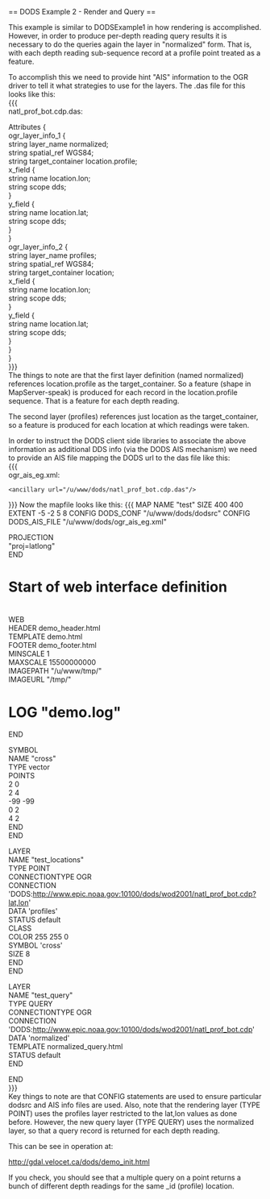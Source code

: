 == DODS Example 2 - Render and Query ==                                                                                                                                                                                                                                                                                                                                  
                                                                                                                                                                                                                                                                                                                                                                         
This example is similar to DODSExample1 in how rendering is accomplished. However, in order to produce per-depth reading query results it is necessary to do the queries again the layer in "normalized" form. That is, with each depth reading sub-sequence record at a profile point treated as a feature.                                                             
                                                                                                                                                                                                                                                                                                                                                                         
To accomplish this we need to provide hint "AIS" information to the OGR driver to tell it what strategies to use for the layers. The .das file for this looks like this:                                                                                                                                                                                                 
{{{                                                                                                                                                                                                                                                                                                                                                                      
natl_prof_bot.cdp.das:                                                                                                                                                                                                                                                                                                                                                   
                                                                                                                                                                                                                                                                                                                                                                         
Attributes {                                                                                                                                                                                                                                                                                                                                                             
    ogr_layer_info_1 {                                                                                                                                                                                                                                                                                                                                                   
        string layer_name normalized;                                                                                                                                                                                                                                                                                                                                    
        string spatial_ref WGS84;                                                                                                                                                                                                                                                                                                                                        
        string target_container location.profile;                                                                                                                                                                                                                                                                                                                        
        x_field {                                                                                                                                                                                                                                                                                                                                                        
            string name location.lon;                                                                                                                                                                                                                                                                                                                                    
            string scope dds;                                                                                                                                                                                                                                                                                                                                            
        }                                                                                                                                                                                                                                                                                                                                                                
        y_field {                                                                                                                                                                                                                                                                                                                                                        
            string name location.lat;                                                                                                                                                                                                                                                                                                                                    
            string scope dds;                                                                                                                                                                                                                                                                                                                                            
        }                                                                                                                                                                                                                                                                                                                                                                
    }                                                                                                                                                                                                                                                                                                                                                                    
    ogr_layer_info_2 {                                                                                                                                                                                                                                                                                                                                                   
        string layer_name profiles;                                                                                                                                                                                                                                                                                                                                      
        string spatial_ref WGS84;                                                                                                                                                                                                                                                                                                                                        
        string target_container location;                                                                                                                                                                                                                                                                                                                                
        x_field {                                                                                                                                                                                                                                                                                                                                                        
            string name location.lon;                                                                                                                                                                                                                                                                                                                                    
            string scope dds;                                                                                                                                                                                                                                                                                                                                            
        }                                                                                                                                                                                                                                                                                                                                                                
        y_field {                                                                                                                                                                                                                                                                                                                                                        
            string name location.lat;                                                                                                                                                                                                                                                                                                                                    
            string scope dds;                                                                                                                                                                                                                                                                                                                                            
        }                                                                                                                                                                                                                                                                                                                                                                
    }                                                                                                                                                                                                                                                                                                                                                                    
}                                                                                                                                                                                                                                                                                                                                                                        
}}}                                                                                                                                                                                                                                                                                                                                                                      
The things to note are that the first layer definition (named normalized) references location.profile as the target_container. So a feature (shape in MapServer-speak) is produced for each record in the location.profile sequence. That is a feature for each depth reading.                                                                                           
                                                                                                                                                                                                                                                                                                                                                                         
The second layer (profiles) references just location as the target_container, so a feature is produced for each location at which readings were taken.                                                                                                                                                                                                                   
                                                                                                                                                                                                                                                                                                                                                                         
In order to instruct the DODS client side libraries to associate the above information as additional DDS info (via the DODS AIS mechanism) we need to provide an AIS file mapping the DODS url to the das file like this:                                                                                                                                                
{{{                                                                                                                                                                                                                                                                                                                                                                      
ogr_ais_eg.xml:                                                                                                                                                                                                                                                                                                                                                          
                                                                                                                                                                                                                                                                                                                                                                         
<?xml version="1.0" encoding="US-ASCII" standalone="no"?>                                                                                                                                                                                                                                                                                                                
<!DOCTYPE ais SYSTEM "http://www.opendap.org/ais/ais_database.dtd">                                                                                                                                                                                                                                                                                                      
<ais xmlns="http://xml.opendap.org/ais">                                                                                                                                                                                                                                                                                                                                 
                                                                                                                                                                                                                                                                                                                                                                         
  <entry>                                                                                                                                                                                                                                                                                                                                                                
    <primary regexp="http://www.epic.noaa.gov:10100/dods/wod2001/natl_prof_bot.cdp*"/>                                                                                                                                                                                                                                                                                   
                                                                                                                                                                                                                                                                                                                                                                         
    <ancillary url="/u/www/dods/natl_prof_bot.cdp.das"/>                                                                                                                                                                                                                                                                                                                 
  </entry>                                                                                                                                                                                                                                                                                                                                                               
</ais>                                                                                                                                                                                                                                                                                                                                                                   
}}}                                                                                                                                                                                                                                                                                                                                                                      
Now the mapfile looks like this:                                                                                                                                                                                                                                                                                                                                         
{{{                                                                                                                                                                                                                                                                                                                                                                      
MAP                                                                                                                                                                                                                                                                                                                                                                      
NAME  "test"                                                                                                                                                                                                                                                                                                                                                             
SIZE  400 400                                                                                                                                                                                                                                                                                                                                                            
EXTENT  -5 -2 5 8                                                                                                                                                                                                                                                                                                                                                        
CONFIG DODS_CONF "/u/www/dods/dodsrc"                                                                                                                                                                                                                                                                                                                                    
CONFIG DODS_AIS_FILE "/u/www/dods/ogr_ais_eg.xml"                                                                                                                                                                                                                                                                                                                        
                                                                                                                                                                                                                                                                                                                                                                         
PROJECTION                                                                                                                                                                                                                                                                                                                                                               
"proj=latlong"                                                                                                                                                                                                                                                                                                                                                           
END                                                                                                                                                                                                                                                                                                                                                                      
                                                                                                                                                                                                                                                                                                                                                                         
#                                                                                                                                                                                                                                                                                                                                                                        
# Start of web interface definition                                                                                                                                                                                                                                                                                                                                      
#                                                                                                                                                                                                                                                                                                                                                                        
WEB                                                                                                                                                                                                                                                                                                                                                                      
  HEADER demo_header.html                                                                                                                                                                                                                                                                                                                                                
  TEMPLATE demo.html                                                                                                                                                                                                                                                                                                                                                     
  FOOTER demo_footer.html                                                                                                                                                                                                                                                                                                                                                
  MINSCALE 1                                                                                                                                                                                                                                                                                                                                                             
  MAXSCALE 15500000000                                                                                                                                                                                                                                                                                                                                                   
  IMAGEPATH "/u/www/tmp/"                                                                                                                                                                                                                                                                                                                                                
  IMAGEURL "/tmp/"                                                                                                                                                                                                                                                                                                                                                       
#  LOG "demo.log"                                                                                                                                                                                                                                                                                                                                                        
END                                                                                                                                                                                                                                                                                                                                                                      
                                                                                                                                                                                                                                                                                                                                                                         
SYMBOL                                                                                                                                                                                                                                                                                                                                                                   
  NAME "cross"                                                                                                                                                                                                                                                                                                                                                           
  TYPE vector                                                                                                                                                                                                                                                                                                                                                            
  POINTS                                                                                                                                                                                                                                                                                                                                                                 
    2 0                                                                                                                                                                                                                                                                                                                                                                  
    2 4                                                                                                                                                                                                                                                                                                                                                                  
    -99 -99                                                                                                                                                                                                                                                                                                                                                              
    0 2                                                                                                                                                                                                                                                                                                                                                                  
    4 2                                                                                                                                                                                                                                                                                                                                                                  
  END                                                                                                                                                                                                                                                                                                                                                                    
END                                                                                                                                                                                                                                                                                                                                                                      
                                                                                                                                                                                                                                                                                                                                                                         
LAYER                                                                                                                                                                                                                                                                                                                                                                    
  NAME  "test_locations"                                                                                                                                                                                                                                                                                                                                                 
  TYPE POINT                                                                                                                                                                                                                                                                                                                                                             
  CONNECTIONTYPE OGR                                                                                                                                                                                                                                                                                                                                                     
  CONNECTION 'DODS:http://www.epic.noaa.gov:10100/dods/wod2001/natl_prof_bot.cdp?lat,lon'                                                                                                                                                                                                                                                                                
  DATA 'profiles'                                                                                                                                                                                                                                                                                                                                                        
  STATUS  default                                                                                                                                                                                                                                                                                                                                                        
  CLASS                                                                                                                                                                                                                                                                                                                                                                  
    COLOR 255 255 0                                                                                                                                                                                                                                                                                                                                                      
    SYMBOL 'cross'                                                                                                                                                                                                                                                                                                                                                       
    SIZE 8                                                                                                                                                                                                                                                                                                                                                               
  END                                                                                                                                                                                                                                                                                                                                                                    
END                                                                                                                                                                                                                                                                                                                                                                      
                                                                                                                                                                                                                                                                                                                                                                         
LAYER                                                                                                                                                                                                                                                                                                                                                                    
  NAME  "test_query"                                                                                                                                                                                                                                                                                                                                                     
  TYPE QUERY                                                                                                                                                                                                                                                                                                                                                             
  CONNECTIONTYPE OGR                                                                                                                                                                                                                                                                                                                                                     
  CONNECTION 'DODS:http://www.epic.noaa.gov:10100/dods/wod2001/natl_prof_bot.cdp'                                                                                                                                                                                                                                                                                        
  DATA 'normalized'                                                                                                                                                                                                                                                                                                                                                      
  TEMPLATE normalized_query.html                                                                                                                                                                                                                                                                                                                                         
  STATUS  default                                                                                                                                                                                                                                                                                                                                                        
END                                                                                                                                                                                                                                                                                                                                                                      
                                                                                                                                                                                                                                                                                                                                                                         
END                                                                                                                                                                                                                                                                                                                                                                      
}}}                                                                                                                                                                                                                                                                                                                                                                      
Key things to note are that CONFIG statements are used to ensure particular dodsrc and AIS info files are used. Also, note that the rendering layer (TYPE POINT) uses the profiles layer restricted to the lat,lon values as done before. However, the new query layer (TYPE QUERY) uses the normalized layer, so that a query record is returned for each depth reading.
                                                                                                                                                                                                                                                                                                                                                                         
This can be see in operation at:                                                                                                                                                                                                                                                                                                                                         
                                                                                                                                                                                                                                                                                                                                                                         
  http://gdal.velocet.ca/dods/demo_init.html                                                                                                                                                                                                                                                                                                                             
                                                                                                                                                                                                                                                                                                                                                                         
If you check, you should see that a multiple query on a point returns a bunch of different depth readings for the same _id (profile) location.
